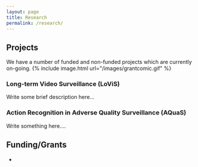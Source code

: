 ```yaml
---
layout: page
title: Research
permalink: /research/
---
```


## Projects

We have a number of funded and non-funded projects which are currently on-going.
{% include image.html url="/images/grantcomic.gif" %}

### Long-term Video Surveillance (LoViS)

Write some brief description here...

### Action Recognition in Adverse Quality Surveillance (AQuaS)

Write something here....



## Funding/Grants

- 

